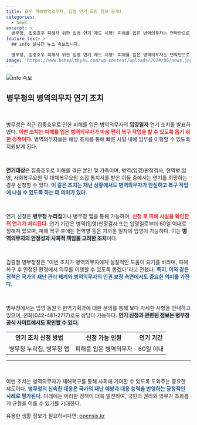 ```yaml
---
title: 호우 피해병역의무자, 입영 연기 희망 정보 공개!
categories:
  - News
excerpt: >
  병무청, 집중호우 피해자 위한 입영 연기 제도 시행! 피해를 입은 병역의무자는 연락만으로 입영일 연기 가능. 신속한 복구 후 안정된 상태로 군 복무에 임할 수 있도록 돕는 이번 조치, 주목하세요!
feature_text: >
  ## info 실시간 뉴스 속보입니다.

  병무청, 집중호우 피해자 위한 입영 연기 제도 시행! 피해를 입은 병역의무자는 연락만으로 입영일 연기 가능. 신속한 복구 후 안정된 상태로 군 복무에 임할 수 있도록 돕는 이번 조치, 주목하세요!
image: 'https://www.behealthy4u.com/wp-content/uploads/2024/06/news.jpg'
---
```


<p><img src="https://www.behealthy4u.com/wp-content/uploads/2024/06/news.jpg" alt="info 속보" /></p>

<h2 data-ke-size="size26">병무청의 병역의무자 연기 조치</h2>

<p data-ke-size="size16">&nbsp;</p>

<p>병무청은 최근 집중호우로 인한 피해를 입은 병역의무자의 <b>입영일자</b> 연기 조치를 발표하였다. <b><span style="color: #ee2323;">이번 조치는 피해를 입은 병역의무자가 마음 편히 복구 작업을 할 수 있도록 돕기 위한 정책이다.</span></b> 병역의무자들은 해당 조치를 통해 빠른 시일 내에 임무를 이행할 수 있도록 지원받게 된다.</p>

<p data-ke-size="size16">&nbsp;</p>

<p><b><span style="background-color: #21538527;">연기대상</span></b>은 집중호우로 피해를 겪은 본인 및 가족이며, 병역(입영)판정검사, 현역병 입영, 사회복무요원 및 대체복무요원 소집 통지서를 받은 이들 중에서는 연기를 희망하는 경우 신청할 수 있다. <b><span style="color: #1a5490;">이 같은 조치는 재난 상황에서도 병역의무자가 안심하고 복구 작업에 나설 수 있도록 하는 데 의미가 있다.</span></b></p>

<p data-ke-size="size16">&nbsp;</p>

<p>연기 신청은 <b>병무청 누리집</b>이나 병무청 앱을 통해 가능하며, <b><span style="color: #ee2323;">신청 후 피해 사실을 확인한 뒤 연기가 처리된다.</span></b> 연기 기간은 병역(입영)판정검사 또는 입영일로부터 60일 이내로 정해져 있으며, 피해 복구 후에는 현역병 등은 가까운 일자에 입영이 가능하다. 이는 <b><span style="background-color: #21538527;">병역의무자의 안정성과 사회적 책임을 고려한 조치</span></b>이다.</p>

<p data-ke-size="size16">&nbsp;</p>

<p>김종철 병무청장은 “이번 조치가 병역의무자에게 실질적인 도움이 되기를 바라며, 피해 복구 후 안정된 환경에서 의무를 이행할 수 있도록 돕겠다”라고 전했다. <b><span style="color: #1a5490;">특히, 이와 같은 정책은 국가의 재난 관리 체계와 병역의무자의 인권 보장 측면에서도 중요한 의미를 가진다.</span></b></p>

<p data-ke-size="size16">&nbsp;</p>

<p>병무청에서는 입영 동원국 현역기획과에 대한 문의를 통해 보다 자세한 사항을 안내하고 있으며, 전화(042-481-2717)로도 상담이 가능하다. <b><span style="background-color: #21538527;">연기 신청과 관련된 정보는 병무청 공식 사이트에서도 확인할 수 있다.</span></b></p>

<table style="width: 100%;">
<tr>
<td style="text-align: center; height: 17px;"><b>연기 조치 신청 방법</b></td>
<td style="text-align: center; height: 17px;"><b>신청 가능 인원</b></td>
<td style="text-align: center; height: 17px;"><b>연기 기간</b></td>
</tr>
<tr>
<td style="text-align: center; height: 17px;">병무청 누리집, 병무청 앱</td>
<td style="text-align: center; height: 17px;">피해를 입은 병역의무자</td>
<td style="text-align: center; height: 17px;">60일 이내</td>
</tr>
</table>

<hr>

<p data-ke-size="size16">&nbsp;</p>

<p>이번 조치는 병역의무자가 재해복구를 통해 사회에 기여할 수 있도록 도와주는 중요한 제도이다. <b><span style="color: #1a5490;">병무청의 신속한 대응은 국가의 재난 예방과 대응 능력을 반영하는 긍정적인 사례로 평가된다.</span></b> 미래에는 이러한 정책이 더욱 발전하여, 국민의 권리와 의무가 조화롭게 균형을 이룰 수 있기를 기대한다.</p>
유용한 생활 정보가 필요하시다면, <a href="https://opensis.kr" rel="dofollow">opensis.kr</a>


